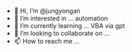 - 👋 Hi, I’m @jungyongan
- 👀 I’m interested in ... automation
- 🌱 I’m currently learning ... VBA via gpt
- 💞️ I’m looking to collaborate on ...
- 📫 How to reach me ...

<!---
jungyongan/jungyongan is a ✨ special ✨ repository because its `README.md` (this file) appears on your GitHub profile.
You can click the Preview link to take a look at your changes.
--->

